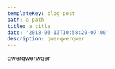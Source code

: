 ```yaml
---
templateKey: blog-post
path: a path
title: a title
date: '2018-03-13T10:58:20-07:00'
description: qwerqwerqwer
---
```

qwerqwerwqer
